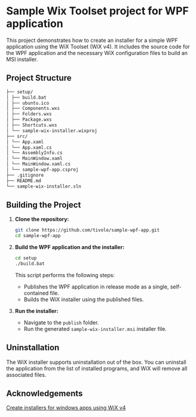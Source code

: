 # Sample Wix Toolset project for WPF application

This project demonstrates how to create an installer for a simple WPF application using the WiX Toolset (WiX v4). It includes the source code for the WPF application and the necessary WiX configuration files to build an MSI installer.

## Project Structure

```txt
├── setup/
│ ├── build.bat
│ ├── ubuntu.ico
│ ├── Components.wxs
│ ├── Folders.wxs
│ ├── Package.wxs
│ ├── Shortcuts.wxs
│ └── sample-wix-installer.wixproj
├── src/
│ └── App.xaml
│ └── App.xaml.cs
│ └── AssemblyInfo.cs
│ └── MainWindow.xaml
│ └── MainWindow.xaml.cs
│ └── sample-wpf-app.csproj
├── .gitignore
├── README.md
└── sample-wix-installer.sln
```

## Building the Project

1. **Clone the repository:**
    ```sh
    git clone https://github.com/tivole/sample-wpf-app.git
    cd sample-wpf-app
    ```

2. **Build the WPF application and the installer:**
    ```sh
    cd setup
    ./build.bat
    ```

   This script performs the following steps:
   - Publishes the WPF application in release mode as a single, self-contained file.
   - Builds the WiX installer using the published files.

3. **Run the installer:**
    - Navigate to the `publish` folder.
    - Run the generated `sample-wix-installer.msi` installer file.

## Uninstallation

The WiX installer supports uninstallation out of the box. You can uninstall the application from the list of installed programs, and WiX will remove all associated files.

## Acknowledgements


[Create installers for windows apps using WiX v4](https://medium.com/@tivole/create-installers-for-windows-apps-using-wix-v4-d1ec73554dbe)